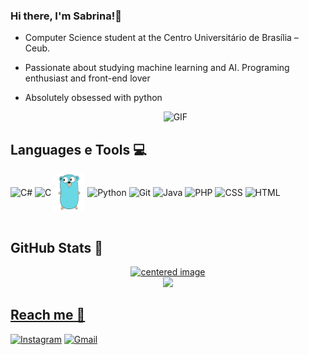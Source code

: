 ###  Hi there, I'm Sabrina!🍓
- Computer Science student at the Centro Universitário de Brasília – Ceub.
- Passionate about studying machine learning and AI. Programing enthusiast and front-end lover
- Absolutely obsessed with python

  <p align="center">
  <img src="https://i.pinimg.com/originals/93/08/1e/93081e266f7f0b20778d2736978b2e84.gif" alt="GIF" width="400">

## Languages e Tools 💻
<div style="display: inline_block">
<img align="center" alt="C#" height="60" width="50" src=https://icongr.am/devicon/csharp-original.svg?size=128&color=currentColor>
<img align="center" alt="C" height="60" width="50" src=https://icongr.am/devicon/c-original.svg?size=128&color=currentColor>
<img align="center" alt="Go" height="60" width="50" src="https://raw.githubusercontent.com/devicons/devicon/master/icons/go/go-original.svg">
<img align="center" alt="Python" height="60" width="50" src="https://cdn.jsdelivr.net/gh/devicons/devicon@latest/icons/python/python-original.svg">
 <img align="center" alt="Git" height="60" width="50" src="https://www.vectorlogo.zone/logos/git-scm/git-scm-icon.svg">
<img align="center" alt="Java" height="60" width="50" src=https://icongr.am/devicon/java-original.svg?size=128&color=currentColor>
<img align="center" alt="PHP" height="60" width="50" src="https://cdn.jsdelivr.net/gh/devicons/devicon@latest/icons/php/php-original.svg" />
<img align="center" alt="CSS" height="60" width="50" src="https://cdn.jsdelivr.net/gh/devicons/devicon@latest/icons/css3/css3-original.svg" />
<img align="center" alt="HTML" height="60" width="50" src="https://cdn.jsdelivr.net/gh/devicons/devicon@latest/icons/html5/html5-original.svg" />


          

</div>
<br/> 

## GitHub Stats 💫
<div>
  <a href="https://github.com/LittleSabs">
  <center>
    <img height="120em" src="https://github-readme-stats.vercel.app/api?username=LittleSabs&show_icons=true&theme=radical&include_all_commits=true&count_private=true" alt="centered image">
  </center>
  <center>  
    <img height="120em" src="https://github-readme-stats.vercel.app/api/top-langs/?username=LittleSabs&layout=compact&langs_count=7&theme=radical"/> 
  </center>
</div>

## Reach me 💌
[![Instagram](https://img.shields.io/badge/Instagram-E4405F?style=for-the-badge&logo=instagram&logoColor=white)](https://www.instagram.com/sabrinavianna__/) 
[![Gmail](https://img.shields.io/badge/-sabrina.vianna2005@gmail.com-D14836?style=for-the-badge&logo=gmail&logoColor=white&link=mailto:sabrina.vianna2005@gmail.com)](mailto:sabrina.vianna2005@gmail.com)

  
